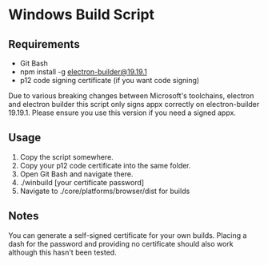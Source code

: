 # Windows Build Script
## Requirements

 - Git Bash
 - npm install -g electron-builder@19.19.1
 - p12 code signing certificate (if you want code signing)

Due to various breaking changes between Microsoft's toolchains, electron and electron builder this script only signs appx correctly on electron-builder 19.19.1. Please ensure you use this version if you need a signed appx.

## Usage

 1. Copy the script somewhere.
 2. Copy your p12 code certificate into the same folder.
 3. Open Git Bash and navigate there.
 4. ./winbuild [your certificate password]
 5. Navigate to ./core/platforms/browser/dist for builds

## Notes
You can generate a self-signed certificate for your own builds. Placing a dash for the password and providing no certificate should also work although this hasn't been tested.
